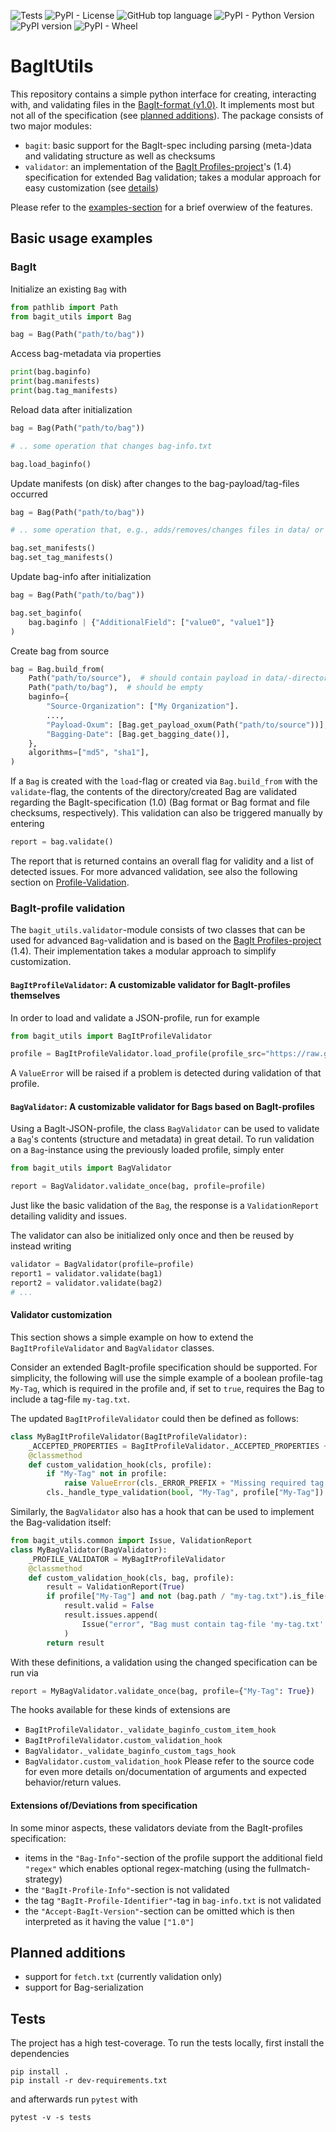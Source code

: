  ![Tests](https://github.com/RichtersFinger/bagit-utils/actions/workflows/tests.yml/badge.svg?branch=main) ![PyPI - License](https://img.shields.io/pypi/l/bagit-utils) ![GitHub top language](https://img.shields.io/github/languages/top/RichtersFinger/bagit-utils) ![PyPI - Python Version](https://img.shields.io/pypi/pyversions/bagit-utils) ![PyPI version](https://badge.fury.io/py/bagit-utils.svg) ![PyPI - Wheel](https://img.shields.io/pypi/wheel/bagit-utils)

# BagItUtils

This repository contains a simple python interface for creating, interacting with, and validating files in the [BagIt-format (v1.0)](https://www.digitalpreservation.gov/documents/bagitspec.pdf).
It implements most but not all of the specification (see [planned additions](#planned-additions)).
The package consists of two major modules:
* `bagit`: basic support for the BagIt-spec including parsing (meta-)data and validating structure as well as checksums
* `validator`: an implementation of the [BagIt Profiles-project](https://bagit-profiles.github.io/bagit-profiles-specification)'s (1.4) specification for extended Bag validation; takes a modular approach for easy customization (see [details](#validator-customization))

Please refer to the [examples-section](#basic-usage-examples) for a brief overwiew of the features.

## Basic usage examples

### BagIt

Initialize an existing `Bag` with
```python
from pathlib import Path
from bagit_utils import Bag

bag = Bag(Path("path/to/bag"))
```

Access bag-metadata via properties
```python
print(bag.baginfo)
print(bag.manifests)
print(bag.tag_manifests)
```

Reload data after initialization
```python
bag = Bag(Path("path/to/bag"))

# .. some operation that changes bag-info.txt

bag.load_baginfo()
```

Update manifests (on disk) after changes to the bag-payload/tag-files occurred
```python
bag = Bag(Path("path/to/bag"))

# .. some operation that, e.g., adds/removes/changes files in data/ or meta/

bag.set_manifests()
bag.set_tag_manifests()
```

Update bag-info after initialization
```python
bag = Bag(Path("path/to/bag"))

bag.set_baginfo(
    bag.baginfo | {"AdditionalField": ["value0", "value1"]}
)
```

Create bag from source
```python
bag = Bag.build_from(
    Path("path/to/source"),  # should contain payload in data/-directory
    Path("path/to/bag"),  # should be empty
    baginfo={
        "Source-Organization": ["My Organization"].
        ...,
        "Payload-Oxum": [Bag.get_payload_oxum(Path("path/to/source"))],
        "Bagging-Date": [Bag.get_bagging_date()],
    },
    algorithms=["md5", "sha1"],
)
```

If a `Bag` is created with the `load`-flag or created via `Bag.build_from` with the `validate`-flag, the contents of the directory/created Bag are validated regarding the BagIt-specification (1.0) (Bag format or Bag format and file checksums, respectively).
This validation can also be triggered manually by entering
```python
report = bag.validate()
```
The report that is returned contains an overall flag for validity and a list of detected issues.
For more advanced validation, see also the following section on [Profile-Validation](#bagit-profile-validation).

### BagIt-profile validation
The `bagit_utils.validator`-module consists of two classes that can be used for advanced `Bag`-validation and is based on the [BagIt Profiles-project](https://bagit-profiles.github.io/bagit-profiles-specification) (1.4).
Their implementation takes a modular approach to simplify customization.

#### `BagItProfileValidator`: A customizable validator for BagIt-profiles themselves

In order to load and validate a JSON-profile, run for example
```python
from bagit_utils import BagItProfileValidator

profile = BagItProfileValidator.load_profile(profile_src="https://raw.githubusercontent.com/bagit-profiles/bagit-profiles/master/bagProfileFoo.json")
```
A `ValueError` will be raised if a problem is detected during validation of that profile.

#### `BagValidator`: A customizable validator for Bags based on BagIt-profiles

Using a BagIt-JSON-profile, the class `BagValidator` can be used to validate a `Bag`'s contents (structure and metadata) in great detail.
To run validation on a `Bag`-instance using the previously loaded profile, simply enter
```python
from bagit_utils import BagValidator

report = BagValidator.validate_once(bag, profile=profile)
```
Just like the basic validation of the `Bag`, the response is a `ValidationReport` detailing validity and issues.

The validator can also be initialized only once and then be reused by instead writing
```python
validator = BagValidator(profile=profile)
report1 = validator.validate(bag1)
report2 = validator.validate(bag2)
# ...
```

#### Validator customization
This section shows a simple example on how to extend the `BagItProfileValidator` and `BagValidator` classes.

Consider an extended BagIt-profile specification should be supported.
For simplicity, the following will use the simple example of a boolean profile-tag `My-Tag`, which is required in the profile and, if set to `true`, requires the Bag to include a tag-file `my-tag.txt`.

The updated `BagItProfileValidator` could then be defined as follows:
```python
class MyBagItProfileValidator(BagItProfileValidator):
    _ACCEPTED_PROPERTIES = BagItProfileValidator._ACCEPTED_PROPERTIES + ["My-Tag"]
    @classmethod
    def custom_validation_hook(cls, profile):
        if "My-Tag" not in profile:
            raise ValueError(cls._ERROR_PREFIX + "Missing required tag 'My-Tag'.")
        cls._handle_type_validation(bool, "My-Tag", profile["My-Tag"])
```
Similarly, the `BagValidator` also has a hook that can be used to implement the Bag-validation itself:
```python
from bagit_utils.common import Issue, ValidationReport
class MyBagValidator(BagValidator):
    _PROFILE_VALIDATOR = MyBagItProfileValidator
    @classmethod
    def custom_validation_hook(cls, bag, profile):
        result = ValidationReport(True)
        if profile["My-Tag"] and not (bag.path / "my-tag.txt").is_file():
            result.valid = False
            result.issues.append(
                Issue("error", "Bag must contain tag-file 'my-tag.txt'.", "My-Tag")
            )
        return result
```
With these definitions, a validation using the changed specification can be run via
```python
report = MyBagValidator.validate_once(bag, profile={"My-Tag": True})
```

The hooks available for these kinds of extensions are
* `BagItProfileValidator._validate_baginfo_custom_item_hook`
* `BagItProfileValidator.custom_validation_hook`
* `BagValidator._validate_baginfo_custom_tags_hook`
* `BagValidator.custom_validation_hook`
Please refer to the source code for even more details on/documentation of arguments and expected behavior/return values.

#### Extensions of/Deviations from specification

In some minor aspects, these validators deviate from the BagIt-profiles specification:
* items in the `"Bag-Info"`-section of the profile support the additional field `"regex"` which enables optional regex-matching (using the fullmatch-strategy)
* the `"BagIt-Profile-Info"`-section is not validated
* the tag `"BagIt-Profile-Identifier"`-tag in `bag-info.txt` is not validated
* the `"Accept-BagIt-Version"`-section can be omitted which is then interpreted as it having the value `["1.0"]`

## Planned additions
* support for `fetch.txt` (currently validation only)
* support for Bag-serialization

## Tests
The project has a high test-coverage.
To run the tests locally, first install the dependencies
```
pip install .
pip install -r dev-requirements.txt
```
and afterwards run `pytest` with
```
pytest -v -s tests
```
